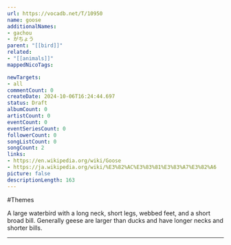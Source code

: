 ```yaml
---
url: https://vocadb.net/T/10950
name: goose
additionalNames: 
- gachou
- がちょう
parent: "[[bird]]"
related:
- "[[animals]]"
mappedNicoTags:

newTargets:
- all
commentCount: 0
createDate: 2024-10-06T16:24:44.697
status: Draft
albumCount: 0
artistCount: 0
eventCount: 0
eventSeriesCount: 0
followerCount: 0
songListCount: 0
songCount: 2
links: 
- https://en.wikipedia.org/wiki/Goose
- https://ja.wikipedia.org/wiki/%E3%82%AC%E3%83%81%E3%83%A7%E3%82%A6
picture: false
descriptionLength: 163
---
```


#Themes

A large waterbird with a long neck, short legs, webbed feet, and a short broad bill. Generally geese are larger than ducks and have longer necks and shorter bills.

---

